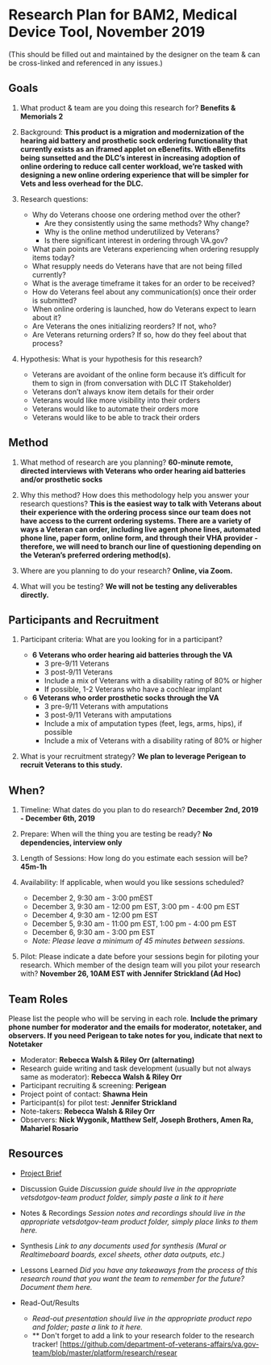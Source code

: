 # Research Plan for BAM2, Medical Device Tool, November 2019
(This should be filled out and maintained by the designer on the team & can be cross-linked and referenced in any issues.) 

## Goals
1. What product & team are you doing this research for? **Benefits & Memorials 2**
2. Background: **This product is a migration and modernization of the hearing aid battery and prosthetic sock ordering functionality that currently exists as an iframed applet on eBenefits. With eBenefits being sunsetted and the DLC’s interest in increasing adoption of online ordering to reduce call center workload, we’re tasked with designing a new online ordering experience that will be simpler for Vets and less overhead for the DLC.**
3. Research questions:
    - Why do Veterans choose one ordering method over the other?
      - Are they consistently using the same methods? Why change?
      - Why is the online method underutilized by Veterans?
      - Is there significant interest in ordering through VA.gov?
    - What pain points are Veterans experiencing when ordering resupply items today?
    - What resupply needs do Veterans have that are not being filled currently?
    - What is the average timeframe it takes for an order to be received? 
    - How do Veterans feel about any communication(s) once their order is submitted?
    - When online ordering is launched, how do Veterans expect to learn about it?
    - Are Veterans the ones initializing reorders? If not, who?  
    - Are Veterans returning orders? If so, how do they feel about that process? 

4. Hypothesis: What is your hypothesis for this research? 
    - Veterans are avoidant of the online form because it’s difficult for them to sign in (from conversation with DLC IT Stakeholder)
    - Veterans don’t always know item details for their order
    - Veterans would like more visibility into their orders
    - Veterans would like to automate their orders more
    - Veterans would like to be able to track their orders


## Method
1.	What method of research are you planning? **60-minute remote, directed interviews with Veterans who order hearing aid batteries and/or prosthetic socks**
  
2.	Why this method? How does this methodology help you answer your research questions? **This is the easiest way to talk with Veterans about their experience with the ordering process since our team does not have access to the current ordering systems. There are a variety of ways a Veteran can order, including live agent phone lines, automated phone line, paper form, online form, and through their VHA provider - therefore, we will need to branch our line of questioning depending on the Veteran’s preferred ordering method(s).**

3.	Where are you planning to do your research? **Online, via Zoom.**

4.	What will you be testing? **We will not be testing any deliverables directly.**

## Participants and Recruitment
1.	Participant criteria: What are you looking for in a participant?
    - **6 Veterans who order hearing aid batteries through the VA**
      - 3 pre-9/11 Veterans
      - 3 post-9/11 Veterans
      - Include a mix of Veterans with a disability rating of 80% or higher
      - If possible, 1-2 Veterans who have a cochlear implant
    - **6 Veterans who order prosthetic socks through the VA**
      - 3 pre-9/11 Veterans with amputations
      - 3 post-9/11 Veterans with amputations
      - Include a mix of amputation types (feet, legs, arms, hips), if possible
      - Include a mix of Veterans with a disability rating of 80% or higher

2.	What is your recruitment strategy? **We plan to leverage Perigean to recruit Veterans to this study.**


## When? 
1.	Timeline: What dates do you plan to do research? **December 2nd, 2019 - December 6th, 2019**

2.	Prepare: When will the thing you are testing be ready? **No dependencies, interview only**

3. Length of Sessions: How long do you estimate each session will be? **45m-1h**

4.	Availability: If applicable, when would you like sessions scheduled? 
    - December 2, 9:30 am - 3:00 pmEST
    - December 3, 9:30 am - 12:00 pm EST, 3:00 pm - 4:00 pm EST
    - December 4, 9:30 am - 12:00 pm EST
    - December 5, 9:30 am - 11:00 pm EST, 1:00 pm - 4:00 pm EST 
    - December 6, 9:30 am - 3:00 pm EST
    - _Note: Please leave a minimum of 45 minutes between sessions._

5.	Pilot: Please indicate a date before your sessions begin for piloting your research. Which member of the design team will you pilot your research with? **November 26, 10AM EST with Jennifer Strickland (Ad Hoc)**

## Team Roles
Please list the people who will be serving in each role. **Include the primary phone number for moderator and the emails for moderator, notetaker, and observers. If you need Perigean to take notes for you, indicate that next to Notetaker** 
- Moderator: **Rebecca Walsh & Riley Orr (alternating)**
- Research guide writing and task development (usually but not always same as moderator): **Rebecca Walsh & Riley Orr**
- Participant recruiting & screening: **Perigean**
- Project point of contact: **Shawna Hein**
- Participant(s) for pilot test: **Jennifer Strickland**
- Note-takers: **Rebecca Walsh & Riley Orr**
- Observers: **Nick Wygonik, Matthew Self, Joseph Brothers, Amen Ra, Mahariel Rosario**

## Resources
- [Project Brief](https://github.com/department-of-veterans-affairs/va.gov-team/blob/master/products/medical-device-tool/research/discovery-nov19/discovery-project-brief.md)

- Discussion Guide
*Discussion guide should live in the appropriate vetsdotgov-team product folder, simply paste a link to it here*

- Notes & Recordings
*Session notes and recordings should live in the appropriate vetsdotgov-team product folder, simply place links to them here.*

- Synthesis
*Link to any documents used for synthesis (Mural or Realtimeboard boards, excel sheets, other data outputs, etc.)* 

- Lessons Learned
*Did you have any takeaways from the process of this research round that you want the team to remember for the future? Document them here.* 

- Read-Out/Results
  - *Read-out presentation should live in the appropriate product repo and folder; paste a link to it here.* 
  - ** Don't forget to add a link to your research folder to the research tracker! [https://github.com/department-of-veterans-affairs/va.gov-team/blob/master/platform/research/resear
